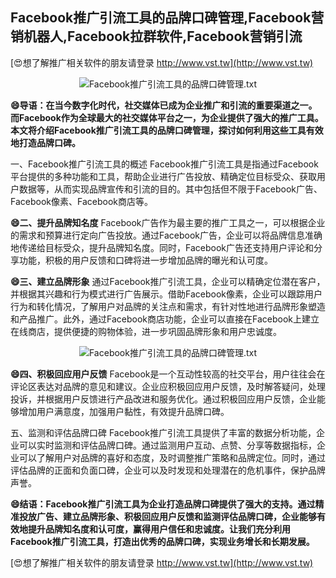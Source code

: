 ## **Facebook推广引流工具的品牌口碑管理,Facebook营销机器人,Facebook拉群软件,Facebook营销引流**

[😍想了解推广相关软件的朋友请登录 http://www.vst.tw](http://www.vst.tw)

 <center><img src="https://vst.tw/MP4/tuiguang/png/7.png" alt="Facebook推广引流工具的品牌口碑管理.txt"></center>

**😄导语：在当今数字化时代，社交媒体已成为企业推广和引流的重要渠道之一。而Facebook作为全球最大的社交媒体平台之一，为企业提供了强大的推广工具。本文将介绍Facebook推广引流工具的品牌口碑管理，探讨如何利用这些工具有效地打造品牌口碑。**

一、Facebook推广引流工具的概述
Facebook推广引流工具是指通过Facebook平台提供的多种功能和工具，帮助企业进行广告投放、精确定位目标受众、获取用户数据等，从而实现品牌宣传和引流的目的。其中包括但不限于Facebook广告、Facebook像素、Facebook商店等。

**😄二、提升品牌知名度**
Facebook广告作为最主要的推广工具之一，可以根据企业的需求和预算进行定向广告投放。通过Facebook广告，企业可以将品牌信息准确地传递给目标受众，提升品牌知名度。同时，Facebook广告还支持用户评论和分享功能，积极的用户反馈和口碑将进一步增加品牌的曝光和认可度。

**😄三、建立品牌形象**
通过Facebook推广引流工具，企业可以精确定位潜在客户，并根据其兴趣和行为模式进行广告展示。借助Facebook像素，企业可以跟踪用户行为和转化情况，了解用户对品牌的关注点和需求，有针对性地进行品牌形象塑造和产品推广。此外，通过Facebook商店功能，企业可以直接在Facebook上建立在线商店，提供便捷的购物体验，进一步巩固品牌形象和用户忠诚度。

 <center><img src="https://vst.tw/MP4/tuiguang/png/2.png" alt="Facebook推广引流工具的品牌口碑管理.txt"></center>

**😄四、积极回应用户反馈**
Facebook是一个互动性较高的社交平台，用户往往会在评论区表达对品牌的意见和建议。企业应积极回应用户反馈，及时解答疑问，处理投诉，并根据用户反馈进行产品改进和服务优化。通过积极回应用户反馈，企业能够增加用户满意度，加强用户黏性，有效提升品牌口碑。

五、监测和评估品牌口碑
Facebook推广引流工具提供了丰富的数据分析功能，企业可以实时监测和评估品牌口碑。通过监测用户互动、点赞、分享等数据指标，企业可以了解用户对品牌的喜好和态度，及时调整推广策略和品牌定位。同时，通过评估品牌的正面和负面口碑，企业可以及时发现和处理潜在的危机事件，保护品牌声誉。

**😄结语：Facebook推广引流工具为企业打造品牌口碑提供了强大的支持。通过精准投放广告、建立品牌形象、积极回应用户反馈和监测评估品牌口碑，企业能够有效地提升品牌知名度和认可度，赢得用户信任和忠诚度。让我们充分利用Facebook推广引流工具，打造出优秀的品牌口碑，实现业务增长和长期发展。**

[😍想了解推广相关软件的朋友请登录 http://www.vst.tw](http://www.vst.tw)



